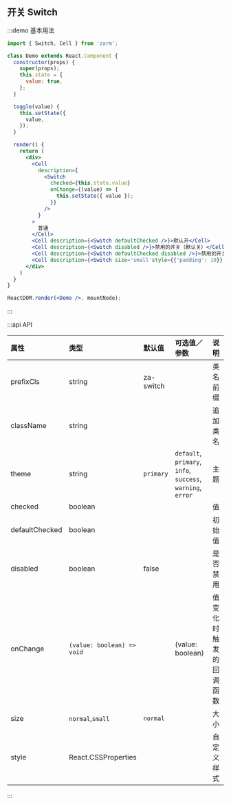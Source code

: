 ## 开关 Switch

:::demo 基本用法
```jsx
import { Switch, Cell } from 'zarm';

class Demo extends React.Component {
  constructor(props) {
    super(props);
    this.state = {
      value: true,
    };
  }

  toggle(value) {
    this.setState({
      value,
    });
  }

  render() {
    return (
      <div>
        <Cell
          description={
            <Switch
              checked={this.state.value}
              onChange={(value) => {
                this.setState({ value });
              }}
            />
          }
        >
          普通
        </Cell>
        <Cell description={<Switch defaultChecked />}>默认开</Cell>
        <Cell description={<Switch disabled />}>禁用的开关（默认关）</Cell>
        <Cell description={<Switch defaultChecked disabled />}>禁用的开关（默认开）</Cell>
        <Cell description={<Switch size='small'style={{'padding': 10}} />}>small 的开关</Cell>
      </div>
    )
  }
}

ReactDOM.render(<Demo />, mountNode);
```
:::


:::api API

| 属性 | 类型 | 默认值 | 可选值／参数 | 说明 |
| :--- | :--- | :--- | :--- | :--- |
| prefixCls | string | za-switch | | 类名前缀 |
| className | string | | | 追加类名 |
| theme | string | `primary` | `default`, `primary`, `info`, `success`, `warning`, `error` | 主题 |
| checked | boolean | | | 值 |
| defaultChecked | boolean | | | 初始值 |
| disabled | boolean | false | | 是否禁用 |
| onChange | <code>(value: boolean) => void</code> | | \(value: boolean\) | 值变化时触发的回调函数 |
| size | `normal`,`small` | `normal` | | 大小 |
| style | React.CSSProperties | | | 自定义样式 |


:::